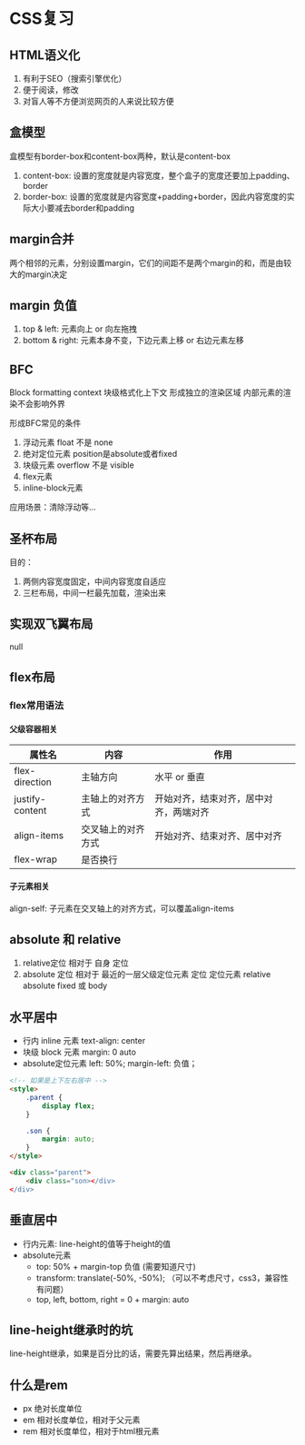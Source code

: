 # CSS复习

## HTML语义化
1. 有利于SEO（搜索引擎优化）
2. 便于阅读，修改
3. 对盲人等不方便浏览网页的人来说比较方便

## 盒模型
盒模型有border-box和content-box两种，默认是content-box
1. content-box: 设置的宽度就是内容宽度，整个盒子的宽度还要加上padding、border
2. border-box: 设置的宽度就是内容宽度+padding+border，因此内容宽度的实际大小要减去border和padding

## margin合并
两个相邻的元素，分别设置margin，它们的间距不是两个margin的和，而是由较大的margin决定

## margin 负值
1. top & left: 元素向上 or 向左拖拽
2. bottom & right: 元素本身不变，下边元素上移 or 右边元素左移

## BFC
Block formatting context 块级格式化上下文
形成独立的渲染区域
内部元素的渲染不会影响外界

形成BFC常见的条件
1. 浮动元素   float 不是 none
2. 绝对定位元素 position是absolute或者fixed
3. 块级元素 overflow 不是 visible
4. flex元素
5. inline-block元素

应用场景：清除浮动等...

## 圣杯布局
目的：
1. 两侧内容宽度固定，中间内容宽度自适应
2. 三栏布局，中间一栏最先加载，渲染出来

## 实现双飞翼布局
null

## flex布局

### flex常用语法

#### 父级容器相关
|  属性名   | 内容  | 作用 |
|  ----  | ----  | ---- |
| flex-direction  | 主轴方向 | 水平 or 垂直 |
| justify-content  | 主轴上的对齐方式 | 开始对齐，结束对齐，居中对齐，两端对齐 |
| align-items | 交叉轴上的对齐方式 | 开始对齐、结束对齐、居中对齐 |
| flex-wrap | 是否换行 || 

#### 子元素相关
align-self: 子元素在交叉轴上的对齐方式，可以覆盖align-items

## absolute 和 relative
1. relative定位 相对于 自身 定位
2. absolute 定位 相对于 最近的一层父级定位元素 定位
定位元素 relative absolute fixed 或 body

## 水平居中

- 行内 inline 元素 text-align: center
- 块级 block 元素 margin: 0 auto
- absolute定位元素 left: 50%; margin-left: 负值；

```html
<!-- 如果是上下左右居中 -->
<style>
    .parent {
        display flex;
    }

    .son {
        margin: auto;
    }
</style>

<div class="parent">
    <div class="son></div>
</div>
```

## 垂直居中

- 行内元素: line-height的值等于height的值
- absolute元素 
    - top: 50% + margin-top 负值 (需要知道尺寸)
    - transform: translate(-50%, -50%); （可以不考虑尺寸，css3，兼容性有问题）
    - top, left, bottom, right = 0 + margin: auto

## line-height继承时的坑
line-height继承，如果是百分比的话，需要先算出结果，然后再继承。

## 什么是rem
- px 绝对长度单位
- em 相对长度单位，相对于父元素
- rem 相对长度单位，相对于html根元素